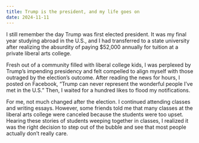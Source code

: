 ```yaml
---
title: Trump is the president, and my life goes on
date: 2024-11-11
---
```


I still remember the day Trump was first elected president. It was my final year studying abroad in the U.S., and I had transferred to a state university after realizing the absurdity of paying $52,000 annually for tuition at a private liberal arts college.

Fresh out of a community filled with liberal college kids, I was perplexed by Trump’s impending presidency and felt compelled to align myself with those outraged by the election’s outcome. After reading the news for hours, I posted on Facebook, “Trump can never represent the wonderful people I’ve met in the U.S.” Then, I waited for a hundred likes to flood my notifications.

For me, not much changed after the election. I continued attending classes and writing essays. However, some friends told me that many classes at the liberal arts college were canceled because the students were too upset. Hearing these stories of students weeping together in classes, I realized it was the right decision to step out of the bubble and see that most people actually don’t really care.